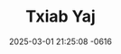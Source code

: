 ---
layout: cast
date: 2025-03-01 21:25:08 -0616
categories: actor

# Site Attributes
title: "Txiab Yaj"
permalink: "/cast/Txiab_Yaj"

# Actor/Actress Attributes
thumbnail: "/assets/cast_thumbnails/Txiab Yaj.jpeg"
---